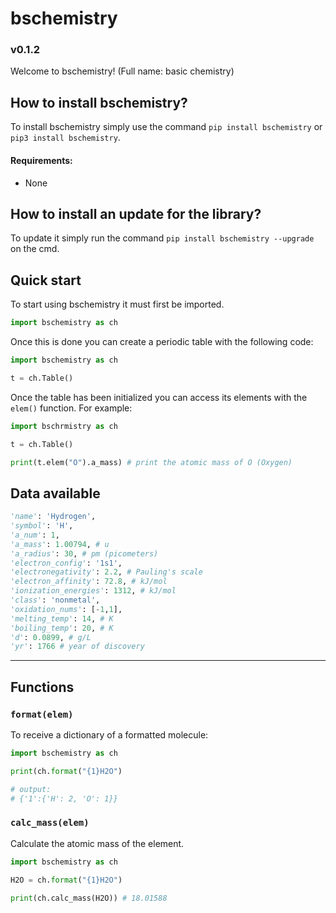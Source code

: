 # bschemistry
### v0.1.2

Welcome to bschemistry! (Full name: basic chemistry)

## How to install bschemistry?
To install bschemistry simply use the command `pip install bschemistry` or `pip3 install bschemistry`.
#### Requirements:
- None

## How to install an update for the library?
To update it simply run the command `pip install bschemistry --upgrade` on the cmd.

## Quick start
To start using bschemistry it must first be imported.
```python
import bschemistry as ch
```
Once this is done you can create a periodic table with the following code:
```python
import bschemistry as ch

t = ch.Table()
```
Once the table has been initialized you can access its elements with the `elem()` function. 
For example:
```python
import bschrmistry as ch

t = ch.Table()

print(t.elem("O").a_mass) # print the atomic mass of O (Oxygen)
```

## Data available
```python
'name': 'Hydrogen',
'symbol': 'H',
'a_num': 1,
'a_mass': 1.00794, # u
'a_radius': 30, # pm (picometers)
'electron_config': '1s1', 
'electronegativity': 2.2, # Pauling's scale
'electron_affinity': 72.8, # kJ/mol
'ionization_energies': 1312, # kJ/mol
'class': 'nonmetal',
'oxidation_nums': [-1,1],
'melting_temp': 14, # K
'boiling_temp': 20, # K
'd': 0.0899, # g/L
'yr': 1766 # year of discovery
```

---

## Functions
### `format(elem)`
To receive a dictionary of a formatted molecule:
```python
import bschemistry as ch

print(ch.format("{1}H2O")

# output:
# {'1':{'H': 2, 'O': 1}}
```

### `calc_mass(elem)`
Calculate the atomic mass of the element. 
```python
import bschemistry as ch

H2O = ch.format("{1}H2O")

print(ch.calc_mass(H2O)) # 18.01588
```